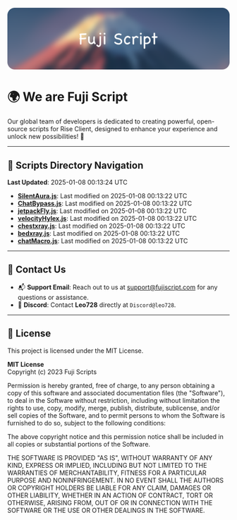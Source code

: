 ![Banner](.github/b.webp)

# 🌍 **We are Fuji Script**

Our global team of developers is dedicated to creating powerful, open-source scripts for Rise Client, designed to enhance your experience and unlock new possibilities! 🌟

---
<!-- SCRIPTS_NAVIGATION_START -->
## 📂 **Scripts Directory Navigation**

**Last Updated**: 2025-01-08 00:13:24 UTC

- **[SilentAura.js](scripts/SilentAura.js)**: Last modified on 2025-01-08 00:13:22 UTC
- **[ChatBypass.js](scripts/ChatBypass.js)**: Last modified on 2025-01-08 00:13:22 UTC
- **[jetpackFly.js](scripts/jetpackFly.js)**: Last modified on 2025-01-08 00:13:22 UTC
- **[velocityHylex.js](scripts/velocityHylex.js)**: Last modified on 2025-01-08 00:13:22 UTC
- **[chestxray.js](scripts/chestxray.js)**: Last modified on 2025-01-08 00:13:22 UTC
- **[bedxray.js](scripts/bedxray.js)**: Last modified on 2025-01-08 00:13:22 UTC
- **[chatMacro.js](scripts/chatMacro.js)**: Last modified on 2025-01-08 00:13:22 UTC

<!-- SCRIPTS_NAVIGATION_END -->

---

## 💬 **Contact Us**  
- 📬 **Support Email**: Reach out to us at [support@fujiscript.com](mailto:support@fujiscript.com) for any questions or assistance.  
- 💬 **Discord**: Contact **Leo728** directly at `Discord@leo728`.

---

## 📜 **License**

This project is licensed under the MIT License.  

**MIT License**  
Copyright (c) 2023 Fuji Scripts  

Permission is hereby granted, free of charge, to any person obtaining a copy of this software and associated documentation files (the "Software"), to deal in the Software without restriction, including without limitation the rights to use, copy, modify, merge, publish, distribute, sublicense, and/or sell copies of the Software, and to permit persons to whom the Software is furnished to do so, subject to the following conditions:  

The above copyright notice and this permission notice shall be included in all copies or substantial portions of the Software.  

THE SOFTWARE IS PROVIDED "AS IS", WITHOUT WARRANTY OF ANY KIND, EXPRESS OR IMPLIED, INCLUDING BUT NOT LIMITED TO THE WARRANTIES OF MERCHANTABILITY, FITNESS FOR A PARTICULAR PURPOSE AND NONINFRINGEMENT. IN NO EVENT SHALL THE AUTHORS OR COPYRIGHT HOLDERS BE LIABLE FOR ANY CLAIM, DAMAGES OR OTHER LIABILITY, WHETHER IN AN ACTION OF CONTRACT, TORT OR OTHERWISE, ARISING FROM, OUT OF OR IN CONNECTION WITH THE SOFTWARE OR THE USE OR OTHER DEALINGS IN THE SOFTWARE.  
